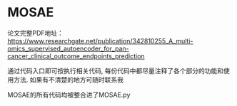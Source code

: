 # MOSAE
论文完整PDF地址：https://www.researchgate.net/publication/342810255_A_multi-omics_supervised_autoencoder_for_pan-cancer_clinical_outcome_endpoints_prediction

通过代码入口即可按执行相关代码, 每份代码中都尽量注释了各个部分的功能和使用方法. 如果有不清楚的地方可随时联系我

MOSAE的所有代码均被整合进了MOSAE.py
